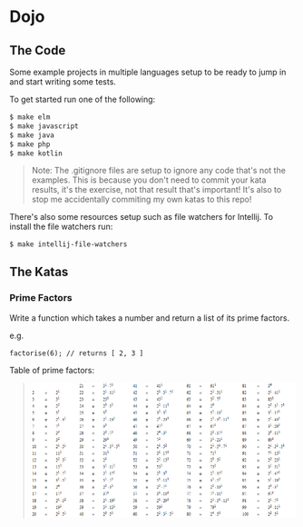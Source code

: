 # Dojo

## The Code

Some example projects in multiple languages setup to be ready to jump in and start writing some tests.

To get started run one of the following:

```
$ make elm
$ make javascript
$ make java
$ make php
$ make kotlin
```

> Note: The .gitignore files are setup to ignore any code that's not the examples. This is because you don't need to commit your kata results, it's the exercise, not that result that's important! It's also to stop me accidentally commiting my own katas to this repo! 

There's also some resources setup such as file watchers for Intellij. To install the file watchers run:

```
$ make intellij-file-watchers 
```

## The Katas

### Prime Factors

Write a function which takes a number and return a list of its prime factors.

e.g.

```
factorise(6); // returns [ 2, 3 ]
```

Table of prime factors:
> ![Prime Factors Table](https://raw.githubusercontent.com/danrspencer/dojo/master/katas/prime_factors.gif "Prime Factors Table")
